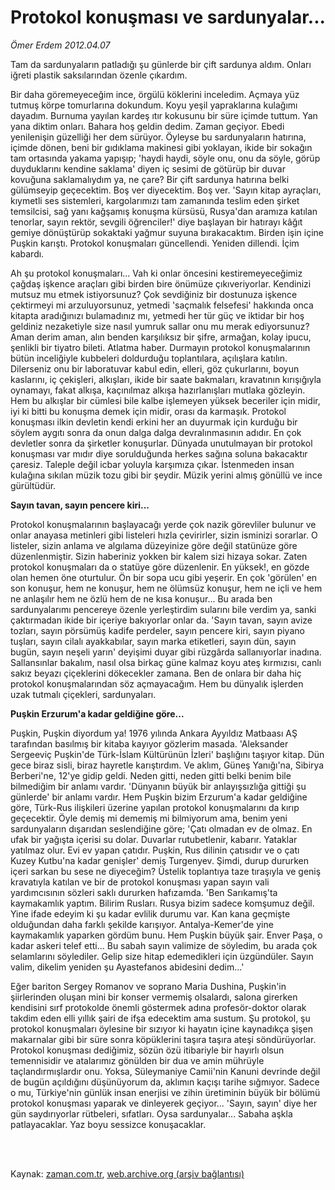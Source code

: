 # Protokol konuşması ve sardunyalar...

*Ömer Erdem 2012.04.07*

<td class="columnist-detail">
<p>Tam da sardunyaların patladığı şu günlerde bir çift sardunya aldım. Onları iğreti plastik saksılarından özenle çıkardım.</p>
<p>
<div id="haberMetinDiv">
<p> Bir daha göremeyeceğim ince, örgülü köklerini inceledim. Açmaya yüz tutmuş körpe tomurlarına dokundum. Koyu yeşil yapraklarına kulağımı dayadım. Burnuma yayılan kardeş ıtır kokusunu bir süre içimde tuttum. Yan yana diktim onları. Bahara hoş geldin dedim. Zaman geçiyor. Ebedi yenilenişin güzelliği her dem sürüyor. Öyleyse bu sardunyaların hatırına, içimde dönen, beni bir gıdıklama makinesi gibi yoklayan, ikide bir sokağın tam ortasında yakama yapışıp; 'haydi haydi, söyle onu, onu da söyle, görüp duyduklarını kendine saklama' diyen iç sesimi de götürüp bir duvar kovuğuna saklamalıydım ya, ne çare? Bir çift sardunya hatırına belki gülümseyip geçecektim. Boş ver diyecektim. Boş ver. 'Sayın kitap ayraçları, kıymetli ses sistemleri, kargolarımızı tam zamanında teslim eden şirket temsilcisi, sağ yanı kağşamış konuşma kürsüsü, Rusya'dan aramıza katılan tenorlar, sayın rektör, sevgili öğrenciler!' diye başlayan bir hatırayı kâğıt gemiye dönüştürüp sokaktaki yağmur suyuna bırakacaktım. Birden işin içine Puşkin karıştı. Protokol konuşmaları güncellendi. Yeniden dillendi. İçim kabardı.
<p>Ah şu protokol konuşmaları... Vah ki onlar öncesini kestiremeyeceğimiz çağdaş işkence araçları gibi birden bire önümüze çıkıveriyorlar. Kendinizi mutsuz mu etmek istiyorsunuz? Çok sevdiğiniz bir dostunuza işkence çektirmeyi mi arzuluyorsunuz, yetmedi 'saçmalık felsefesi' hakkında onca kitapta aradığınızı bulamadınız mı, yetmedi her tür güç ve iktidar bir hoş geldiniz nezaketiyle size nasıl yumruk sallar onu mu merak ediyorsunuz? Aman derim aman, alın benden karşılıksız bir şifre, armağan, kolay ipucu, şenlikli bir tiyatro bileti. Atlatma haber. Durmayın protokol konuşmalarının bütün inceliğiyle kubbeleri doldurduğu toplantılara, açılışlara katılın. Dilerseniz onu bir laboratuvar kabul edin, elleri, göz çukurlarını, boyun kaslarını, iç çekişleri, alkışları, ikide bir saate bakmaları, kravatının kırışığıyla oynamayı, fakat alkışa, kaçınılmaz alkışa hazırlanışları mutlaka gözleyin. Hem bu alkışlar bir cümlesi bile kalbe işlemeyen yüksek beceriler için midir, iyi ki bitti bu konuşma demek için midir, orası da karmaşık. Protokol konuşması ilkin devletin kendi erkini her an duyurmak için kurduğu bir söylem aygıtı sonra da onun dalga dalga devralınmasının adıdır. En çok devletler sonra da şirketler konuşurlar. Dünyada unutulmayan bir protokol konuşması var mıdır diye sorulduğunda herkes sağına soluna bakacaktır çaresiz. Taleple değil icbar yoluyla karşımıza çıkar. İstenmeden insan kulağına sıkılan müzik tozu gibi bir şeydir. Müzik yerini almış gönüllü ve ince gürültüdür.
<p><b>Sayın tavan, sayın pencere kiri...</b>
<p>Protokol konuşmalarının başlayacağı yerde çok nazik görevliler bulunur ve onlar anayasa metinleri gibi listeleri hızla çevirirler, sizin isminizi sorarlar. O listeler, sizin anlama ve algılama düzeyinize göre değil statünüze göre düzenlenmiştir. Sizin haberiniz yokken bir kalem sizi hizaya sokar. Zaten protokol konuşmaları da o statüye göre düzenlenir. En yüksek!, en gözde olan hemen öne oturtulur. Ön bir sopa ucu gibi yeşerir. En çok 'görülen' en son konuşur, hem ne konuşur, hem ne ölümsüz konuşur, hem ne içli ve hem ne anlaşılır hem ne özlü hem de ne kısa konuşur... Bu arada ben sardunyalarımı pencereye özenle yerleştirdim sularını bile verdim ya, sanki çaktırmadan ikide bir içeriye bakıyorlar onlar da. 'Sayın tavan, sayın avize tozları, sayın pörsümüş kadife perdeler, sayın pencere kiri, sayın piyano tuşları, sayın cilalı ayakkabılar, sayın marka etiketleri, sayın dün, sayın bugün, sayın neşeli yarın' deyişimi duyar gibi rüzgârda sallanıyorlar inadına. Sallansınlar bakalım, nasıl olsa birkaç güne kalmaz koyu ateş kırmızısı, canlı sakız beyazı çiçeklerini dökecekler zamana. Ben de onlara bir daha hiç protokol konuşmalarından söz açmayacağım. Hem bu dünyalık işlerden uzak tutmalı çiçekleri, sardunyaları.
<p><b>Puşkin Erzurum'a kadar geldiğine göre...</b>
<p>Puşkin, Puşkin diyordum ya! 1976 yılında Ankara Ayyıldız Matbaası AŞ tarafından basılmış bir kitaba kayıyor gözlerim masada. 'Aleksander Sergeeviç Puşkin'de Türk-İslam Kültürünün İzleri' başlığını taşıyor kitap. Dün gece biraz sisli, biraz hayretle karıştırdım. Ve aklım, Güneş Yanığı'na, Sibirya Berberi'ne, 12'ye gidip geldi. Neden gitti, neden gitti belki benim bile bilmediğim bir anlamı vardır. 'Dünyanın büyük bir anlayışsızlığa gittiği şu günlerde' bir anlamı vardır. Hem Puşkin bizim Erzurum'a kadar geldiğine göre, Türk-Rus ilişkileri üzerine yapılan protokol konuşmalarını da kırıp geçecektir. Öyle demiş mi dememiş mi bilmiyorum ama, benim yeni sardunyaların dışarıdan seslendiğine göre; 'Çatı olmadan ev de olmaz. En ufak bir yağışta içerisi su dolar. Duvarlar rutubetlenir, kabarır. Yataklar yatılmaz olur. Evi ev yapan çatıdır. Puşkin, Rus dilinin çatısıdır ve o çatı Kuzey Kutbu'na kadar genişler' demiş Turgenyev. Şimdi, durup dururken içeri sarkan bu sese ne diyeceğim? Üstelik toplantıya taze tıraşıyla ve geniş kravatıyla katılan ve bir de protokol konuşması yapan sayın vali yardımcısının sözleri saklı dururken hafızamda. 'Ben Sarıkamış'ta kaymakamlık yaptım. Bilirim Rusları. Rusya bizim sadece komşumuz değil. Yine ifade edeyim ki şu kadar evlilik durumu var. Kan kana geçmişte olduğundan daha farklı şekilde karışıyor. Antalya-Kemer'de yine kaymakamlık yaparken gördüm bunu. Hem Puşkin büyük şair. Enver Paşa, o kadar askeri telef etti... Bu sabah sayın valimize de söyledim, bu arada çok selamlarını söylediler. Gelip size hitap edemedikleri için üzgündüler. Sayın valim, dikelim yeniden şu Ayastefanos abidesini dedim...'
<p>Eğer bariton Sergey Romanov ve soprano Maria Dushina, Puşkin'in şiirlerinden oluşan mini bir konser vermemiş olsalardı, salona girerken kendisini sırf protokolde önemli göstermek adına profesör-doktor olarak takdim eden elli yıllık şairi de ifşa edecektim ama sustum. Şu protokol, şu protokol konuşmaları öylesine bir sızıyor ki hayatın içine kaynadıkça şişen makarnalar gibi bir süre sonra köpüklerini taşıra taşıra ateşi söndürüyorlar. Protokol konuşması dediğimiz, sözün özü itibariyle bir hayırlı olsun temennisidir ve atalarımız gönülden bir dua ve amin mührüyle taçlandırmışlardır onu. Yoksa, Süleymaniye Camii'nin Kanuni devrinde değil de bugün açıldığını düşünüyorum da, aklımın kaçışı tarihe sığmıyor. Sadece o mu, Türkiye'nin günlük insan enerjisi ve zihin üretiminin büyük bir bölümü protokol konuşması yaparak ve dinleyerek geçiyor... 'Sayın, sayın' diye her gün saydırıyorlar rütbeleri, sıfatları. Oysa sardunyalar... Sabaha aşkla patlayacaklar. Yaz boyu sessizce konuşacaklar.</p></p></p></p></p></p></p></div>
</p>


<p><br>
		 </br></p></td>

Kaynak: [zaman.com.tr](http://zaman.com.tr/yazar.do?yazino=1269617), [web.archive.org (arşiv bağlantısı)](http://web.archive.org/web/20120410083734/http://zaman.com.tr:80/yazar.do?yazino=1269617)
